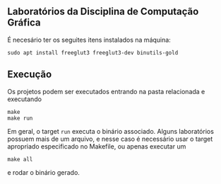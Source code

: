 ## Laboratórios da Disciplina de Computação Gráfica


 É necesário ter os seguites itens instalados na máquina:

`sudo apt install freeglut3 freeglut3-dev binutils-gold`

## Execução

Os projetos podem ser executados entrando na pasta relacionada e executando

```
make
make run
```

Em geral, o target `run` executa o binário associado. 
Alguns laboratórios possuem mais de um arquivo, e nesse caso é necessário usar o target apropriado especificado no Makefile, ou apenas executar um

`make all`

e rodar o binário gerado.
